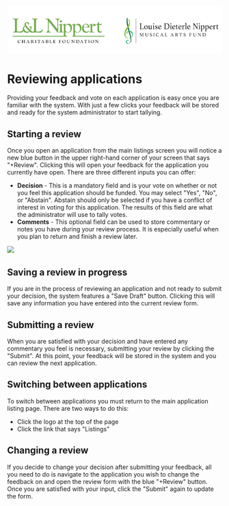 ![logo](_media/logo.png)
# Reviewing applications

Providing your feedback and vote on each application is easy once you are familiar with the system. With just a few clicks your feedback will be stored and ready for the system administrator to start tallying.      

## Starting a review

Once you open an application from the main listings screen you will notice a new blue button in the upper right-hand corner of your screen that says "+Review". Clicking this will open your feedback for the application you currently have open. There are three different inputs you can offer:

* **Decision** - This is a mandatory field and is your vote on whether or not you feel this application should be funded. You may select "Yes", "No", or "Abstain". Abstain should only be selected if you have a conflict of interest in voting for this application. The results of this field are what the administrator will use to tally votes. 
* **Comments** - This optional field can be used to store commentary or notes you have during your review process. It is especially useful when you plan to return and finish a review later.

![](/_media/rev-btn.png)

## Saving a review in progress

If you are in the process of reviewing an application and not ready to submit your decision, the system features a "Save Draft" button. Clicking this will save any information you have entered into the current review form. 

## Submitting a review

When you are satisfied with your decision and have entered any commentary you feel is necessary, submitting your review by clicking the "Submit". At this point, your feedback will be stored in the system and you can review the next application.

## Switching between applications

To switch between applications you must return to the main application listing page. There are two ways to do this:

* Click the logo at the top of the page
* Click the link that says "Listings"

## Changing a review

If you decide to change your decision after submitting your feedback, all you need to do is navigate to the application you wish to change the feedback on and open the review form with the blue "+Review" button. Once you are satisfied with your input, click the "Submit" again to update the form.  


